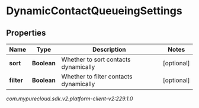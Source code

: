 # DynamicContactQueueingSettings


## Properties

| Name | Type | Description | Notes |
| ------------ | ------------- | ------------- | ------------- |
| **sort** | **Boolean** | Whether to sort contacts dynamically |  [optional] |
| **filter** | **Boolean** | Whether to filter contacts dynamically |  [optional] |




_com.mypurecloud.sdk.v2:platform-client-v2:229.1.0_
